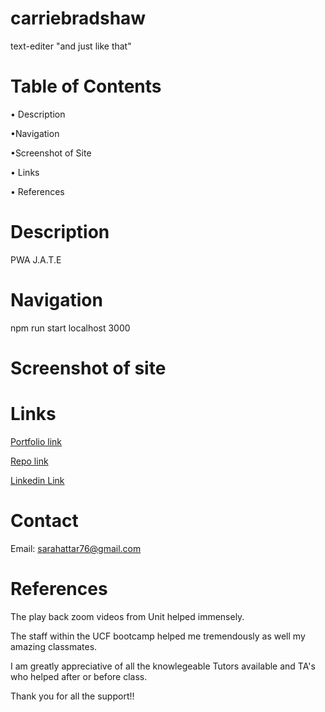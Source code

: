# carriebradshaw
text-editer 
"and just like that"
# Table of Contents
• Description

•Navigation

•Screenshot of Site

• Links

• References

# Description
PWA
J.A.T.E
# Navigation

npm run start 
localhost 3000


# Screenshot of site
<!-- add the right screenshot -->


# Links

<!-- add the correct link in the () -->

[Portfolio link](https://github.com/SarahAmel/sarahs-portfolio)   

[Repo link](https://github.com/SarahAmel/carriebradshaw)


[Linkedin Link](https://www.linkedin.com/in/sarah-attar-477312235/)

# Contact
Email: sarahattar76@gmail.com

# References
The play back zoom videos from Unit helped immensely.

The staff within the UCF bootcamp helped me tremendously as well my amazing classmates.

I am greatly appreciative of all the knowlegeable Tutors available and TA's who helped after or before class.

Thank you for all the support!!